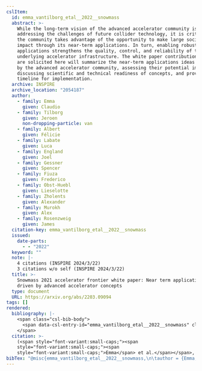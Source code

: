 ```yaml
---
cslItem:
  id: emma_vantilborg_etal__2022__snowmass
  abstract: >-
    While the long-term vision of the advanced accelerator community is aimed at
    addressing the challenges of future collider technology, it is critical that
    the community takes advantage of the opportunity to make large societal
    impact through its near-term applications. In turn, enabling robust
    applications strengthens the quality, control, and reliability of the
    underlying accelerator infrastructure. The white paper contributions that
    are solicited here will summarize the near-term applications ideas presented
    by the advanced accelerator community, assessing their potential impact,
    discussing scientific and technical readiness of concepts, and providing a
    timeline for implementation.
  archive: INSPIRE
  archive_location: "2054187"
  author:
    - family: Emma
      given: Claudio
    - family: Tilborg
      given: Jeroen
      non-dropping-particle: van
    - family: Albert
      given: Félicie
    - family: Labate
      given: Luca
    - family: England
      given: Joel
    - family: Gessner
      given: Spencer
    - family: Fiuza
      given: Frederico
    - family: Obst-Huebl
      given: Lieselotte
    - family: Zholents
      given: Alexander
    - family: Murokh
      given: Alex
    - family: Rosenzweig
      given: James
  citation-key: emma_vantilborg_etal__2022__snowmass
  issued:
    date-parts:
      - - "2022"
  keyword: ""
  note: |-
    4 citations (INSPIRE 2024/3/22)
    3 citations w/o self (INSPIRE 2024/3/22)
  title: >-
    Snowmass 2021 accelerator frontier white paper: Near term applications
    driven by advanced accelerator concepts
  type: document
  URL: https://arxiv.org/abs/2203.09094
tags: []
rendered:
  bibliography: |-
    <span class="csl-bib-body">
      <span data-csl-entry-id="emma_vantilborg_etal__2022__snowmass" class="csl-entry"><span class='author-bib'>Emma, Tilborg, J. van, Albert, F., et al.</span>. <span class='date-bib'>(2022)</span>. <span class='title'><i><b><span style="font-style:normal;">Snowmass 2021 accelerator frontier white paper: Near term applications driven by advanced accelerator concepts</span></b></i></span> (2054187). INSPIRE. <span class='URL'><a href='https://arxiv.org/abs/2203.09094'>LINK</a></span></span>
    </span>
  citation: >-
    (<span style="font-variant:small-caps;"><span
    style="font-variant:small-caps;"><span
    style="font-variant:small-caps;">Emma</span> et al.</span></span>, 2022)
bibTex: "@misc{emma_vantilborg_etal__2022__snowmass,\n\tauthor = {Emma, Claudio and van Tilborg, Jeroen and Albert, F{\\' e}licie and Labate, Luca and England, Joel and Gessner, Spencer and Fiuza, Frederico and Obst-Huebl, Lieselotte and Zholents, Alexander and Murokh, Alex and Rosenzweig, James},\n\tyear = {2022},\n\tnote = {4 citations (INSPIRE 2024/3/22)\n3 citations w/o self (INSPIRE 2024/3/22)},\n\ttitle = {Snowmass 2021 accelerator frontier white paper: Near term applications driven by advanced accelerator concepts},\n\thowpublished = {https://arxiv.org/abs/2203.09094},\n}\n\n"
---
```

